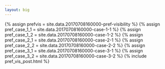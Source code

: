 ```yaml
---
layout: big
---
```

{% assign prefvis = site.data.20170708160000-pref-visibility %}
{% assign pref_case_1_1 = site.data.20170708160000-case-1-1 %}
{% assign pref_case_1_2 = site.data.20170708160000-case-1-2 %}
{% assign pref_case_2_1 = site.data.20170708160000-case-2-1 %}
{% assign pref_case_2_2 = site.data.20170708160000-case-2-2 %}
{% assign pref_case_3_1 = site.data.20170708160000-case-3-1 %}
{% assign pref_case_3_2 = site.data.20170708160000-case-3-2 %}
{% include pref_vis_post.html %}
